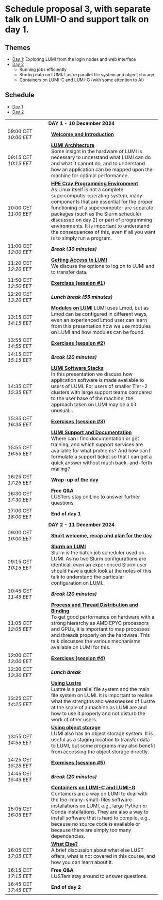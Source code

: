 # Schedule proposal 3, with separate talk on LUMI-O and support talk on day 1.

## Themes

<ul>
    <li/><a href="#Day1">Day 1</a>: Exploring LUMI from the login nodes and web interface
    <li/><a href="#Day2">Day 2</a>
        <ul>
            <li/>Running jobs efficiently
            <li/>Storing data on LUMI: Lustre parallel file system and object storage
            <li/>Containers on LUMI-C and LUMI-G (with some attention to AI)
        </ul>
</ul>


## Schedule

<ul>
    <li/><a href="#Day1">Day 1</a>
    <li/><a href="#Day2">Day 2</a>
</ul>

<table style="text-align: left;">
<tbody>
<!--
DAY 1
-->
    <tr>
        <td colspan="2" align="center">
            <a name="Day1"><b>DAY 1 - 10 December 2024</b></a>
        </td>
    </tr>
    <tr>
        <td style="width:8em">
            09:00 CET
            <br/><em>10:00 EET</em>
        </td>
        <td><b><a href="../MI01-IntroductionCourse/">Welcome and Introduction</a></b>
        <!--<br/><em>Presenters: Kurt Lust (LUST) and Jørn Dietze (LUST)</em>-->
        </td>
    </tr>
    <tr>
        <td>
            09:15 CET
            <br/><em>10:15 EET</em>
        </td>
        <td><b><a href="../M01-Architecture/">LUMI Architecture</a></b>
        <!--<br/><em>Presenter: Kurt Lust (LUST)</em>-->
        <br/>Some insight in the hardware of LUMI is necessary to understand what
        LUMI can do and what it cannot do, and to understand how an application can
        be mapped upon the machine for optimal performance.
        </td>
    </tr>
    <tr>
        <td>
            10:00 CET
            <br/><em>11:00 EET</em>
        </td>
        <td><b><a href="../M02-CPE/">HPE Cray Programming Environment</a></b>
        <!--<br/><em>Presenter: Kurt Lust (LUST)</em>-->
        <br/>As Linux itself is not a complete supercomputer operating system, many components
        that are essential for the proper functioning of a supercomputer are separate packages
        (such as the Slurm scheduler discussed on day 2) or part of programming environments. 
        It is important to understand the consequences of this, even if all you want is to simply
        run a program.
        </td>
    </tr>
    <tr>
        <td>
            11:00 CET
            <br/><em>12:00 EET</em>
        </td>
        <td><b><em>Break (30 minutes)</em></b>
        </td>
    </tr>
    <tr>
        <td>
            11:20 CET
            <br/><em>12:20 EET</em>
        </td>
        <td><b><a href="../M03-Access/">Getting Access to LUMI</a></b>
        <!--<br/><em>Presenter: Kurt Lust (LUST)</em>-->
        <br/>We discuss the options to log on to LUMI and to transfer data.
        </td>
    </tr>
    <tr>
        <td>
            11:50 CET
            <br/><em>12:50 EET</em>
        </td>
        <td><b><a href="../ME03-Exercises-1/">Exercises (session #1)</a></b>
        </td>
    </tr>
    <tr>
        <td>
            12:20 CET
            <br/><em>13:20 EET</em>
        </td>
        <td><b><em>Lunch break (55 minutes)</em></b>
        </td>
    </tr>
    <tr>
        <td>
            13:15 CET
            <br/><em>14:15 EET</em>
        </td>
        <td><b><a href="../M04-Modules/">Modules on LUMI</a></b>
        <!--<em>Presenter: Kurt Lust (LUST)</em>-->
        LUMI uses Lmod, but as Lmod can be configured in different ways, even an experienced
        Lmod user can learn from this presentation how we use modules on LUMI and how
        modules can be found.
        </td>
    </tr>
    <tr>
        <td>
            13:55 CET
            <br/><em>14:55 EET</em>
        </td>
        <td><b><a href="../ME04-Exercises-2/">Exercises (session #2)</a></b>
        </td>
    </tr>
    <tr>
        <td>
            14:15 CET
            <br/><em>15:15 EET</em>
        </td>
        <td><b><em>Break (20 minutes)</em></b>
        </td>
    </tr>
    <tr>
        <td>
            14:35 CET
            <br/><em>15:35 EET</em>
        </td>
        <td><b><a href="../M05-SoftwareStacks/">LUMI Software Stacks</a></b>
        <!--<br/><em>Presenter: Kurt Lust (LUST)</em>-->
        <br/>In this presentation we discuss how application software is made available to
        users of LUMI. For users of smaller Tier-2 clusters with large support teams compared
        to the user base of the machine, the approach taken on LUMI may be a bit unusual...
        </td>
    </tr>
    <tr>
        <td>
            15:35 CET
            <br/><em>16:35 EET</em>
        </td>
        <td><b><a href="../ME05-Exercises-3/">Exercises (session #3)</a></b>
        </td>
    </tr>
    <tr>
        <td>
            15:55 CET
            <br/><em>16:55 EET</em>
        </td>
        <td><b><a href="../M06-Support/">LUMI Support and Documentation</a></b>
        <!--<em>Presenter: Kurt Lust (LUST)</em>-->
        <br/>Where can I find documentation or get training, and which support services are 
        available for what problems? And how can I formulate a support ticket so that I can
        get a quick answer without much back-and-forth mailing?
        </td>
    </tr>
    <tr>
        <td>
            16:25 CET
            <br/><em>17:25 EET</em>
        </td>
        <td><b><a href="../MI02_WrapUpDay1">Wrap-up of the day</a></b> 
        </td>
    </tr>
    <tr>
        <td>
            16:30 CET
            <br/><em>17:30 EET</em>
        </td>
        <td><b>Free Q&A</a></b>
        <br/>LUSTers stay onlLine to answer further questions
        </td>
    </tr>
    <tr>
        <td>
            17:00 CET
            <br/><em>18:00 EET</em>
        </td>
        <td><b>End of day 1</a></b> 
        </td>
    </tr>
<!--
DAY 2
-->
    <tr>
        <td colspan="2" align="center">
            <a name="Day2"><b>DAY 2 - 11 December 2024</b></a>
        </td>
    </tr>
    <tr>
        <td style="width:8em">
            09:00 CET
            <br/><em>10:00 EET</em>
        </td>
        <td><b><a href="../MI03-IntroductionDay2">Short welcome, recap and plan for the day</a></b>
        <!--<br/><em>Presenters: Kurt Lust (LUST) and Jørn Dietze (LUST)</em>-->
        </td>
    </tr>
    <tr>
        <td>
            09:15 CET
            <br/><em>10:15 EET</em>
        </td>
        <td><b><a href="../M07-Slurm/">Slurm on LUMI</a></b>
        <!--<br/><em>Presenter: Kurt Lust (LUST)</em>-->
        <br/>Slurm is the batch job scheduler used on LUMI. As no two Slurm configurations are
        identical, even an experienced Slurm user should have a quick look at the notes of this
        talk to understand the particular configuration on LUMI.
        </td>
    </tr>
    <tr>
        <td>
            10:45 CET
            <br/><em>11:45 EET</em>
        </td>
        <td><b><em>Break (20 minutes)</em></b>
        </td>
    </tr>
    <tr>
        <td>
            11:05 CET
            <br/><em>12:05 EET</em>
        </td>
        <td><b><a href="../M08-Binding/">Process and Thread Distribution and Binding</a></b>
        <!--<br/><em>Presenter: Kurt Lust (LUST)</em>-->
        <br/>To get good performance on hardware with a strong hierarchy as AMD EPYC processors and
        GPUs, it is important to map processes and threads properly on the hardware. This talk discusses
        the various mechanisms available on LUMI for this.
        </td>
    </tr>
    <tr>
        <td>
            12:00 CET
            <br/><em>13:00 EET</em>
        </td>
        <td><b><a href="../ME08-Exercises-4/">Exercises (session #4)</a></b>
        </td>
    </tr>
    <tr>
        <td>
            12:30 CET
            <br/><em>13:30 EET</em>
        </td>
        <td><b><em>Lunch break</em></b>
        </td>
    </tr>
    <tr>
        <td>
            13:25 CET
            <br/><em>14:25 EET</em>
        </td>
        <td><b><a href="../M09-Lustre/">Using Lustre</a></b>
        <!--<em>Presenter: Kurt Lust (LUST)</em>-->
        <br/>Lustre is a parallel file system and the main file system on LUMI.
        It is important to realise what the strengths and weaknesses of Lustre at the
        scale of a machine as LUMI are and how to use it properly and not disturb the
        work of other users.
        </td>
    </tr>
    <tr>
        <td>
            13:55 CET
            <br/><em>14:55 EET</em>
        </td>
        <td><b><a href="../M10-ObjectStorage/">Using object storage</a></b>
        <!--<em>Presenter: Kurt Lust (LUST)</em>-->
        <br/>LUMI also has an object storage system. It is useful as a staging location
        to transfer data to LUMI, but some programs may also benefit from accessing the 
        object storage directly.
        </td>
    </tr>
    <tr>
        <td>
            14:25 CET
            <br/><em>15:25 EET</em>
        </td>
        <td><b><a href="../ME10-Exercises-5/">Exercises (session #5)</a></b>
        </td>
    </tr>
    <tr>
        <td>
            14:45 CET
            <br/><em>15:45 EET</em>
        </td>
        <td><b><em>Break (20 minutes)</em></b>
        </td>
    </tr>
    <tr>
        <td>
            15:05 CET
            <br/><em>16:05 EET</em>
        </td>
        <td><b><a href="../M11-Containers/">Containers on LUMI-C and LUMI-G</a></b>
        <!--<em>Presenter: Kurt Lust (LUST)</em>-->
        <br/>Containers are a way on LUMI to deal with the too-many-small-files software
        installations on LUMI, e.g., large Python or Conda installations. They are also a 
        way to install software that is hard to compile, e.g., because no source code is
        available or because there are simply too many dependencies.
        </td>
    </tr>
    <tr>
        <td>
            16:05 CET
            <br/><em>17:05 EET</em>
        </td>
        <td><b><a href="../MI04-WhatElse/">What Else?</a></b>
        <br/>A brief discussion about what else LUST offers, what is not covered in this course,
        and how you can learn about it.</b>
        <!--<em>Presenter: Kurt Lust (LUST)</em>-->
        </td>
    </tr>
    <tr>
        <td>
            16:15 CET
            <br/><em>17:15 EET</em>
        </td>
        <td><b>Free Q&A</b> 
        <br/>LUSTers stay around to answer questions.
        </td>
    </tr>
    <tr>
        <td>
            16:45 CET
            <br/><em>17:45 EET</em>
        </td>
        <td><b>End of day 2</a></b> 
        </td>
    </tr>
</tbody>
</table>
